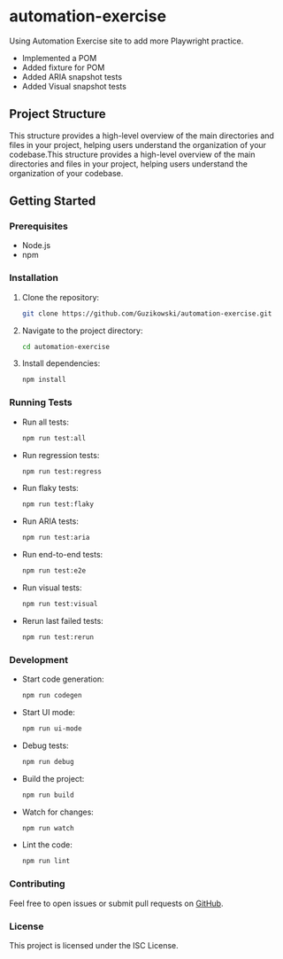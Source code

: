 # automation-exercise

Using Automation Exercise site to add more Playwright practice.

- Implemented a POM
- Added fixture for POM
- Added ARIA snapshot tests
- Added Visual snapshot tests

## Project Structure

This structure provides a high-level overview of the main directories and files in your project, helping users understand the organization of your codebase.This structure provides a high-level overview of the main directories and files in your project, helping users understand the organization of your codebase.

## Getting Started

### Prerequisites

- Node.js
- npm

### Installation

1. Clone the repository:

    ```sh
    git clone https://github.com/Guzikowski/automation-exercise.git
    ```

2. Navigate to the project directory:

    ```sh
    cd automation-exercise
    ```

3. Install dependencies:

    ```sh
    npm install
    ```

### Running Tests

- Run all tests:

    ```sh
    npm run test:all
    ```

- Run regression tests:

    ```sh
    npm run test:regress
    ```

- Run flaky tests:

    ```sh
    npm run test:flaky
    ```

- Run ARIA tests:

    ```sh
    npm run test:aria
    ```

- Run end-to-end tests:

    ```sh
    npm run test:e2e
    ```

- Run visual tests:

    ```sh
    npm run test:visual
    ```

- Rerun last failed tests:

    ```sh
    npm run test:rerun
    ```

### Development

- Start code generation:

    ```sh
    npm run codegen
    ```

- Start UI mode:

    ```sh
    npm run ui-mode
    ```

- Debug tests:

    ```sh
    npm run debug
    ```

- Build the project:

    ```sh
    npm run build
    ```

- Watch for changes:

    ```sh
    npm run watch
    ```

- Lint the code:

    ```sh
    npm run lint
    ```

### Contributing

Feel free to open issues or submit pull requests on [GitHub](https://github.com/Guzikowski/automation-exercise).

### License

This project is licensed under the ISC License.
